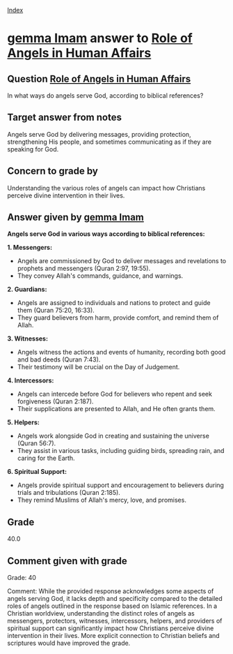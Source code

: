 
[Index](../../index.md)
# [gemma Imam](../../answering_models/gemma_Imam.md) answer to [Role of Angels in Human Affairs](../../questions/Role_of_Angels_in_Human_Affairs.md)

## Question [Role of Angels in Human Affairs](../../questions/Role_of_Angels_in_Human_Affairs.md)
In what ways do angels serve God, according to biblical references?

## Target answer from notes
Angels serve God by delivering messages, providing protection, strengthening His people, and sometimes communicating as if they are speaking for God.

## Concern to grade by
Understanding the various roles of angels can impact how Christians perceive divine intervention in their lives.

## Answer given by [gemma Imam](../../answering_models/gemma_Imam.md)
**Angels serve God in various ways according to biblical references:**

**1. Messengers:**

* Angels are commissioned by God to deliver messages and revelations to prophets and messengers (Quran 2:97, 19:55).
* They convey Allah's commands, guidance, and warnings.

**2. Guardians:**

* Angels are assigned to individuals and nations to protect and guide them (Quran 75:20, 16:33).
* They guard believers from harm, provide comfort, and remind them of Allah.

**3. Witnesses:**

* Angels witness the actions and events of humanity, recording both good and bad deeds (Quran 7:43).
* Their testimony will be crucial on the Day of Judgement.

**4. Intercessors:**

* Angels can intercede before God for believers who repent and seek forgiveness (Quran 2:187).
* Their supplications are presented to Allah, and He often grants them.

**5. Helpers:**

* Angels work alongside God in creating and sustaining the universe (Quran 56:7).
* They assist in various tasks, including guiding birds, spreading rain, and caring for the Earth.

**6. Spiritual Support:**

* Angels provide spiritual support and encouragement to believers during trials and tribulations (Quran 2:185).
* They remind Muslims of Allah's mercy, love, and promises.

## Grade
40.0

## Comment given with grade
Grade: 40

Comment: While the provided response acknowledges some aspects of angels serving God, it lacks depth and specificity compared to the detailed roles of angels outlined in the response based on Islamic references. In a Christian worldview, understanding the distinct roles of angels as messengers, protectors, witnesses, intercessors, helpers, and providers of spiritual support can significantly impact how Christians perceive divine intervention in their lives. More explicit connection to Christian beliefs and scriptures would have improved the grade.
